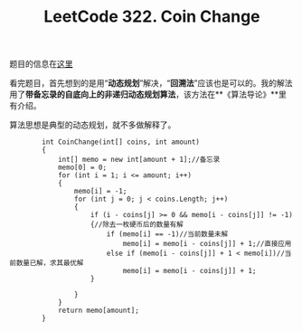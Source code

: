 ﻿---
layout: post
title: LeetCode 322. Coin Change
tags: leetcode algorithm
categories: algorithm
---

题目的信息在[这里](http://mrkangi.github.io/2015-12-29/leetcode/#problem-322-coin-change)

看完题目，首先想到的是用“**动态规划**”解决，“**回溯法**”应该也是可以的。我的解法用了**带备忘录的自底向上的非递归动态规划算法**，该方法在**《算法导论》**里有介绍。

算法思想是典型的动态规划，就不多做解释了。
```
        int CoinChange(int[] coins, int amount)
        {
            int[] memo = new int[amount + 1];//备忘录
            memo[0] = 0;
            for (int i = 1; i <= amount; i++)
            {
                memo[i] = -1;
                for (int j = 0; j < coins.Length; j++)
                {
                    if (i - coins[j] >= 0 && memo[i - coins[j]] != -1)
                    {//除去一枚硬币后的数量有解
                        if (memo[i] == -1)//当前数量未解
                            memo[i] = memo[i - coins[j]] + 1;//直接应用
                        else if (memo[i - coins[j]] + 1 < memo[i])//当前数量已解，求其最优解
                            memo[i] = memo[i - coins[j]] + 1;
                    }

                }
            }
            return memo[amount]; 
        }
```
